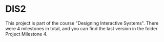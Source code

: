 # DIS2
This project is part of the course "Designing Interactive Systems".
There were 4 milestones in total, and you can find the last version in the folder Project Milestone 4.
